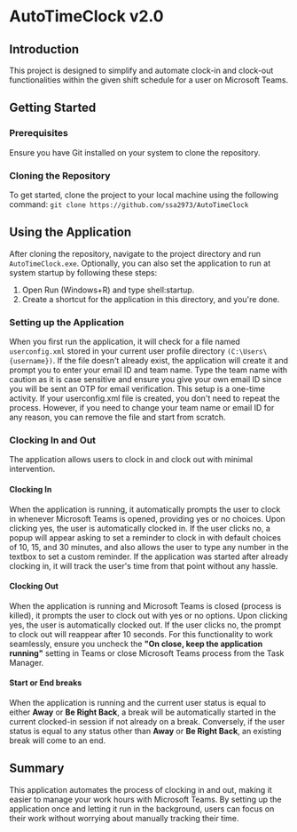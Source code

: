 # AutoTimeClock v2.0

## Introduction

This project is designed to simplify and automate clock-in and clock-out functionalities within the given shift schedule for a user on Microsoft Teams.

## Getting Started

### Prerequisites

Ensure you have Git installed on your system to clone the repository.

### Cloning the Repository

To get started, clone the project to your local machine using the following command:
`git clone https://github.com/ssa2973/AutoTimeClock`

## Using the Application

After cloning the repository, navigate to the project directory and run `AutoTimeClock.exe`. Optionally, you can also set the application to run at system startup by following these steps:

1. Open Run (Windows+R) and type shell:startup.
2. Create a shortcut for the application in this directory, and you're done.

### Setting up the Application

When you first run the application, it will check for a file named `userconfig.xml` stored in your current user profile directory `(C:\Users\{username})`. If the file doesn't already exist, the application will create it and prompt you to enter your email ID and team name. Type the team name with caution as it is case sensitive and ensure you give your own email ID since you will be sent an OTP for email verification. This setup is a one-time activity. If your userconfig.xml file is created, you don't need to repeat the process. However, if you need to change your team name or email ID for any reason, you can remove the file and start from scratch.

### Clocking In and Out

The application allows users to clock in and clock out with minimal intervention.

#### Clocking In

When the application is running, it automatically prompts the user to clock in whenever Microsoft Teams is opened, providing yes or no choices. Upon clicking yes, the user is automatically clocked in. If the user clicks no, a popup will appear asking to set a reminder to clock in with default choices of 10, 15, and 30 minutes, and also allows the user to type any number in the textbox to set a custom reminder. If the application was started after already clocking in, it will track the user's time from that point without any hassle.

#### Clocking Out

When the application is running and Microsoft Teams is closed (process is killed), it prompts the user to clock out with yes or no options. Upon clicking yes, the user is automatically clocked out. If the user clicks no, the prompt to clock out will reappear after 10 seconds. For this functionality to work seamlessly, ensure you uncheck the **"On close, keep the application running"** setting in Teams or close Microsoft Teams process from the Task Manager.

#### Start or End breaks

When the application is running and the current user status is equal to either **Away** or **Be Right Back**, a break will be automatically started in the current clocked-in session if not already on a break. Conversely, if the user status is equal to any status other than **Away** or **Be Right Back**, an existing break will come to an end.

## Summary

This application automates the process of clocking in and out, making it easier to manage your work hours with Microsoft Teams. By setting up the application once and letting it run in the background, users can focus on their work without worrying about manually tracking their time.
